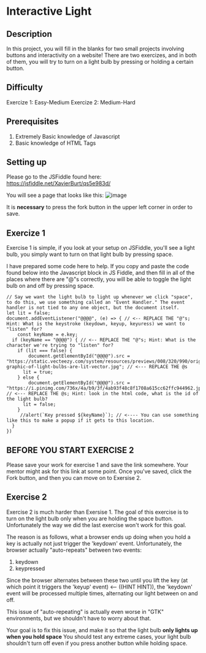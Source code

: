 # Interactive Light
## Description
In this project, you will fill in the blanks for two small projects involving buttons and interactivity on a website! There are two exercizes, and in both of them, you will try to turn on a light bulb by pressing or holding a certain button.

## Difficulty
Exercize 1: Easy-Medium
Exercize 2: Medium-Hard

## Prerequisites
1. Extremely Basic knowledge of Javascript
2. Basic knowledge of HTML Tags
## Setting up

Please go to the JSFiddle found here:
https://jsfiddle.net/XavierBurt/qs5e983d/

You will see a page that looks like this: 
![image](https://github.com/XavierBurt/Buttons/assets/97270148/ad46f8ea-e9ad-442e-a270-69fc0428080f)

It is **necessary** to press the fork button in the upper left corner in order to save.

## Exercize 1

Exercise 1 is simple, if you look at your setup on JSFiddle, you'll see a light bulb, you simply want to turn on that light bulb by pressing space.

I have prepared some code here to help. If you copy and paste the code found below into the Javascript block in JS Fiddle, and then fill in all of the places where there are "@"s correctly, you will be able to toggle the light bulb on and off by pressing space.
```
// Say we want the light bulb to light up whenever we click "space", to do this, we use something called an "Event Handler." The event handler is not tied to any one object, but the document itself. 
let lit = false;
document.addEventListener("@@@@", (e) => { // <-- REPLACE THE "@"s; Hint: What is the keystroke (keydown, keyup, keyuress) we want to "listen" for?
	const keyName = e.key;
  if (keyName == "@@@@") { // <-- REPLACE THE "@"s; Hint: What is the character we're trying to "listen" for?
  	if (lit === false) {
  		document.getElementById("@@@@").src = "https://static.vecteezy.com/system/resources/previews/008/320/990/original/illustration-graphic-of-light-bulbs-are-lit-vector.jpg"; // <--- REPLACE THE @s
      lit = true;
    } else {
    	document.getElementById("@@@@").src = "https://i.pinimg.com/736x/4a/b9/3f/4ab93f48c8f1708a615cc62ffc944962.jpg"; // <--- REPLACE THE @s; Hint: look in the html code, what is the id of the light bulb?
      lit = false;
    }
     //alert(`Key pressed ${keyName}`); // <---- You can use something like this to make a popup if it gets to this location.
  }
})
```

## BEFORE YOU START EXERCISE 2

Please save your work for exercise 1 and save the link somewhere. Your mentor might ask for this link at some point. Once you've saved, click the Fork button, and then you can move on to Exersise 2.

## Exercise 2

Exercise 2 is much harder than Exersise 1. The goal of this exercise is to turn on the light bulb only when you are holding the space button. Unfortunately the way we did the last exercise won't work for this goal.

The reason is as follows, what a browser ends up doing when you hold a key is actually not just trigger the 'keydown' event. Unfortunately, the browser actually "auto-repeats" between two events:
1. keydown
2. keypressed

Since the browser alternates between these two until you lift the key (at which point it triggers the 'keyup' event) <-- ((HINT HINT)), the 'keydown' event will be processed multiple times, alternating our light between on and off.

This issue of "auto-repeating" is actually even worse in "GTK" environments, but we shouldn't have to worry about that.

Your goal is to fix this issue, and make it so that the light bulb **only lights up when you hold space**
You should test any extreme cases, your light bulb shouldn't turn off even if you press another button while holding space.
